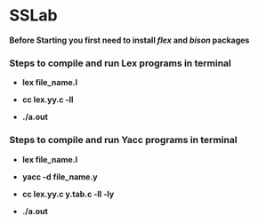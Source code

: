 # SSLab
   **Before Starting you first need to install _flex_ and _bison_ packages** 

   
   ### Steps to compile and run Lex programs in terminal
   
   - **lex file_name.l**
   
   - **cc lex.yy.c -ll**
  
   - **./a.out**
   
   ### Steps to compile and run Yacc programs in terminal
   
   - **lex file_name.l**
   
   - **yacc -d file_name.y**
   
   - **cc lex.yy.c y.tab.c -ll -ly**
   
   - **./a.out**
